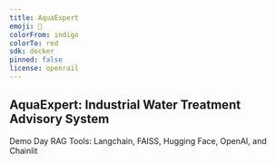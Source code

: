 ```yaml
---
title: AquaExpert
emoji: 👀
colorFrom: indigo
colorTo: red
sdk: docker
pinned: false
license: openrail
---
```


## AquaExpert: Industrial Water Treatment Advisory System

Demo Day
RAG Tools: Langchain, FAISS, Hugging Face, OpenAI, and Chainlit
